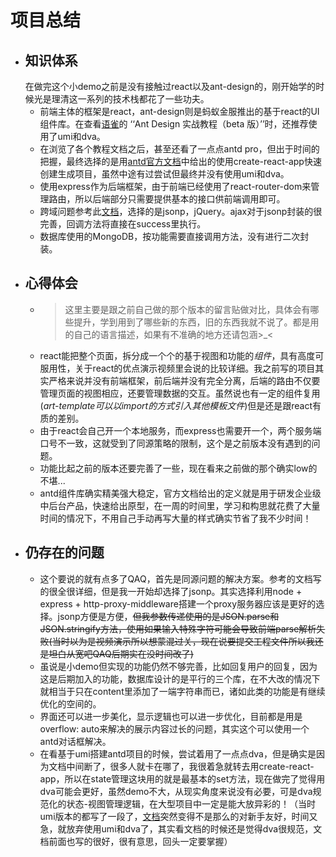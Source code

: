 # 项目总结
* ## 知识体系
  在做完这个小demo之前是没有接触过react以及ant-design的，刚开始学的时候光是理清这一系列的技术栈都花了一些功夫。
  *  前端主体的框架是react，ant-design则是蚂蚁金服推出的基于react的UI组件库。在查看[语雀](https://www.yuque.com/ant-design/course/layout)的 ‘‘Ant Design 实战教程（beta 版）’’时，还推荐使用了umi和dva。
  *  在浏览了各个教程文档之后，甚至还看了一点点antd pro，但出于时间的把握，最终选择的是用[antd官方文档](https://ant.design/docs/react/use-with-create-react-app-cn)中给出的使用create-react-app快速创建生成项目，虽然中途有过尝试但最终并没有使用umi和dva。
  *  使用express作为后端框架，由于前端已经使用了react-router-dom来管理路由，所以后端部分只需要提供基本的接口供前端调用即可。
  *  跨域问题参考此[文档](https://github.com/Nealyang/YOU-SHOULD-KNOW-JS/blob/master/doc/basic_js/JavaScript%E4%B8%AD%E7%9A%84%E8%B7%A8%E5%9F%9F%E6%80%BB%E7%BB%93。md)，选择的是jsonp，jQuery。ajax对于jsonp封装的很完善，回调方法将直接在success里执行。
  *  数据库使用的MongoDB，按功能需要直接调用方法，没有进行二次封装。
*   ## 心得体会
    *   >这里主要是跟之前自己做的那个版本的留言贴做对比，具体会有哪些提升，学到用到了哪些新的东西，旧的东西我就不说了。都是用的自己的语言描述，如果有不准确的地方还请包涵>_<
    *   react能把整个页面，拆分成一个个的基于视图和功能的*组件*，具有高度可服用性，关于react的优点演示视频里会说的比较详细。我之前写的项目其实严格来说并没有前端框架，前后端并没有完全分离，后端的路由不仅要管理页面的视图相应，还要管理数据的交互。虽然说也有一定的组件复用(*art-template可以以import的方式引入其他模板文件*)但是还是跟react有质的差别。
    *   由于react会自己开一个本地服务，而express也需要开一个，两个服务端口号不一致，这就受到了同源策略的限制，这个是之前版本没有遇到的问题。
    *   功能比起之前的版本还要完善了一些，现在看来之前做的那个确实low的不堪...
    *   antd组件库确实精美强大稳定，官方文档给出的定义就是用于研发企业级中后台产品，快速给出原型，在一周的时间里，学习和构思就花费了大量时间的情况下，不用自己手动再写大量的样式确实节省了我不少时间！
*   ## 仍存在的问题
    *   这个要说的就有点多了QAQ，首先是同源问题的解决方案。参考的文档写的很全很详细，但是我一开始却选择了jsonp。其实选择利用node + express + http-proxy-middleware搭建一个proxy服务器应该是更好的选择。jsonp方便是方便，~~但我参数传递使用的是JSON.parse和JSON.stringify方法，使用如果输入特殊字符可能会导致前端parse解析失败(当时以为是视频演示所以想蒙混过关，现在说要提交工程文件所以我还是坦白从宽吧QAQ后期实在没时间改了)~~
    *   虽说是小demo但实现的功能仍然不够完善，比如回复用户的回复，因为这是后期加入的功能，数据库设计的是平行的三个库，在不大改的情况下就相当于只在content里添加了一端字符串而已，诸如此类的功能是有继续优化的空间的。
    *   界面还可以进一步美化，显示逻辑也可以进一步优化，目前都是用是overflow: auto来解决的展示内容过长的问题，其实这个可以使用一个antd对话框解决。
    *   在看基于umi搭建antd项目的时候，尝试着用了一点点dva，但是确实是因为文档中间断了，很多人就卡在哪了，我很着急就转去用create-react-app，所以在state管理这块用的就是最基本的set方法，现在做完了觉得用dva可能会更好，虽然demo不大，从现实角度来说没有必要，可是dva规范化的状态-视图管理逻辑，在大型项目中一定是能大放异彩的！（当时umi版本的都写了一段了，[文档](https://www.yuque.com/ant-design/course/ndfx96)突然变得不是那么的对新手友好，时间又急，就放弃使用umi和dva了，其实看文档的时候还是觉得dva很规范，文档前面也写的很好，很有意思，回头一定要掌握）